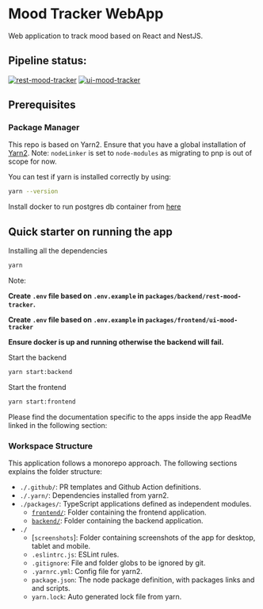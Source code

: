 # Mood Tracker WebApp
Web application to track mood based on React and NestJS.

## Pipeline status:
[![rest-mood-tracker](https://github.com/Akash-M/mood-tracker-monorepo/actions/workflows/rest-mood-tracker.yaml/badge.svg)](https://github.com/Akash-M/mood-tracker-monorepo/actions/workflows/rest-mood-tracker.yaml)
[![ui-mood-tracker](https://github.com/Akash-M/mood-tracker-monorepo/actions/workflows/ui-mood-tracker.yaml/badge.svg)](https://github.com/Akash-M/mood-tracker-monorepo/actions/workflows/ui-mood-tracker.yaml)

## Prerequisites

### Package Manager
This repo is based on Yarn2. Ensure that you have a global installation of
[Yarn2](https://yarnpkg.com/getting-started/install#global-install).
Note: `nodeLinker` is set to `node-modules` as migrating to pnp is out of scope for now.

You can test if yarn is installed correctly by using:
```sh
yarn --version
```

Install docker to run postgres db container from [here](https://docs.docker.com/get-docker/)

## Quick starter on running the app
Installing all the dependencies
```sh
yarn
```

Note:

**Create `.env` file based on `.env.example` in `packages/backend/rest-mood-tracker`.**

**Create `.env` file based on `.env.example` in `packages/frontend/ui-mood-tracker`**

**Ensure docker is up and running otherwise the backend will fail.**

Start the backend
```sh
yarn start:backend
```

Start the frontend
```sh
yarn start:frontend
```

Please find the documentation specific to the apps inside the app ReadMe linked in the following section:

### Workspace Structure
This application follows a monorepo approach. The following sections explains the folder structure:

- `./.github/`: PR templates and Github Action definitions.
- `./.yarn/`: Dependencies installed from yarn2.
- `./packages/`: TypeScript applications defined as independent modules.
    - [`frontend/`](packages/frontend/rest-mood-tracker/README.md): Folder containing the frontend application.
    - [`backend/`](packages/backend/ui-mood-tracker/README.md): Folder containing the backend application.
- `./`
    - [`screenshots`]: Folder containing screenshots of the app for desktop, tablet and mobile.
    - `.eslintrc.js`: ESLint rules.
    - `.gitignore`: File and folder globs to be ignored by git.
    - `.yarnrc.yml`: Config file for yarn2.
    - `package.json`: The node package definition, with packages links and and scripts.
    - `yarn.lock`: Auto generated lock file from yarn.
